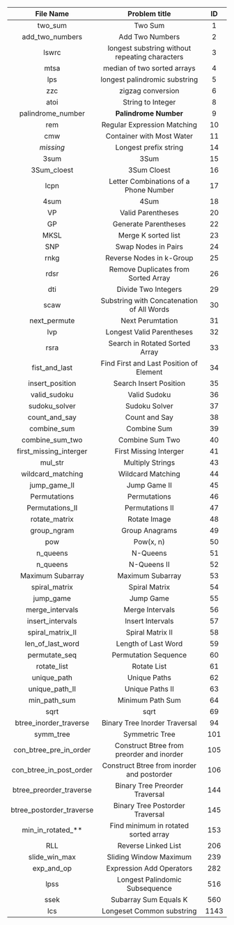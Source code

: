 | File Name                 | Problem title                                     | ID    |
|:-------------:            |:-------------------------------------------------:|:-----:|
| two_sum                   | Two Sum                                           | 1     |
| add_two_numbers           | Add Two Numbers                                   | 2     |
| lswrc                     | longest substring without repeating characters    | 3     |
| mtsa                      | median of two sorted arrays                       | 4     |
| lps                       | longest palindromic substring                     | 5     |
| zzc                       | zigzag conversion                                 | 6     |
| atoi                      | String to Integer                                 | 8     |
| palindrome_number         | **Palindrome Number**                             | 9     |
| rem                       | Regular Expression Matching                       | 10    |
| cmw                       | Container with Most Water                         | 11    |
| *missing*                 | Longest prefix string                             | 14    |
| 3sum                      | 3Sum                                              | 15    |
| 3Sum_cloest               | 3Sum Cloest                                       | 16    |
| lcpn                      | Letter Combinations of a Phone Number             | 17    |
| 4sum                      | 4Sum                                              | 18    |
| VP                        | Valid Parentheses                                 | 20    |
| GP                        | Generate Parentheses                              | 22    |
| MKSL                      | Merge K sorted list                               | 23    |
| SNP                       | Swap Nodes in Pairs                               | 24    |
| rnkg                      | Reverse Nodes in k-Group                          | 25    |
| rdsr                      | Remove Duplicates from Sorted Array               | 26    |
| dti                       | Divide Two Integers                               | 29    |
| scaw                      | Substring with Concatenation of All Words         | 30    |
| next_permute              | Next Perumtation                                  | 31    |
| lvp                       | Longest Valid Parentheses                         | 32    |
| rsra			            | Search in Rotated Sorted Array                    | 33    |
| fist_and_last             | Find First and Last Position of Element           | 34    |
| insert_position           | Search Insert Position                            | 35    |
| valid_sudoku              | Valid Sudoku                                      | 36    |
| sudoku_solver             | Sudoku Solver                                     | 37    |
| count_and_say             | Count and Say                                     | 38    |
| combine_sum               | Combine Sum                                       | 39    |
| combine_sum_two           | Combine Sum Two                                   | 40    |
| first_missing_interger    | First Missing Interger                            | 41    |
| mul_str                   | Multiply Strings                                  | 43    |
| wildcard_matching         | Wildcard Matching                                 | 44    |
| jump_game_II              | Jump Game II                                      | 45    |
| Permutations              | Permutations                                      | 46    |
| Permutations_II           | Permutations II                                   | 47    |
| rotate_matrix             | Rotate Image                                      | 48    |
| group_ngram               | Group Anagrams                                    | 49    |
| pow                       | Pow(x, n)                                         | 50    |
| n_queens                  | N-Queens                                          | 51    |
| n_queens                  | N-Queens II                                       | 52    |
| Maximum Subarray          | Maximum Subarray                                  | 53    |
| spiral_matrix             | Spiral Matrix                                     | 54    |
| jump_game                 | Jump Game                                         | 55    |
| merge_intervals           | Merge Intervals                                   | 56    |
| insert_intervals          | Insert Intervals                                  | 57    |
| spiral_matrix_II          | Spiral Matrix II                                  | 58    |
| len_of_last_word          | Length of Last Word                               | 59    |
| permutate_seq             | Permutation Sequence                              | 60    |
| rotate_list               | Rotate List                                       | 61    |
| unique_path               | Unique Paths                                      | 62    |
| unique_path_II            | Unique Paths II                                   | 63    |
| min_path_sum              | Minimum Path Sum                                  | 64    |
| sqrt                      | sqrt                                              | 69    |
| btree_inorder_traverse    | Binary Tree Inorder Traversal                     | 94    |
| symm_tree                 | Symmetric Tree                                    | 101   |
| con_btree_pre_in_order    | Construct Btree from preorder and inorder         | 105   |
| con_btree_in_post_order   | Construct Btree from inorder and postorder        | 106   |
| btree_preorder_traverse   | Binary Tree Preorder Traversal                    | 144   |
| btree_postorder_traverse  | Binary Tree Postorder Traversal                   | 145   |
| min_in_rotated_**         | Find minimum in rotated sorted array              | 153   |
| RLL                       | Reverse Linked List                               | 206   |
| slide_win_max             | Sliding Window Maximum                            | 239   |
| exp_and_op                | Expression Add Operators                          | 282   |
| lpss                      | Longest Palindomic Subsequence                    | 516   |
| ssek                      | Subarray Sum Equals K                             | 560   |
| lcs                       | Longeset Common substring                         | 1143  |
